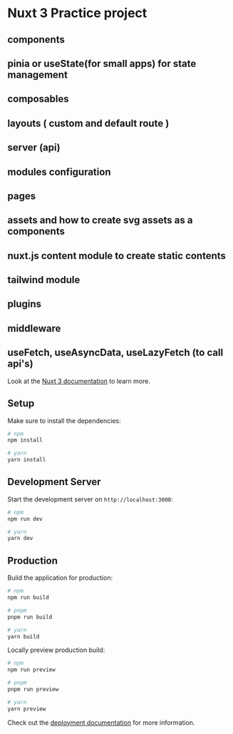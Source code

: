 # Nuxt 3 Practice project

## components
## pinia or useState(for small apps) for state management
## composables
## layouts ( custom and default route )
## server (api)
## modules configuration
## pages 
## assets and how to create svg assets as a components
## nuxt.js content module to create static contents
## tailwind module
## plugins
## middleware
## useFetch, useAsyncData, useLazyFetch (to call api's)


Look at the [Nuxt 3 documentation](https://nuxt.com/docs/getting-started/introduction) to learn more.

## Setup

Make sure to install the dependencies:

```bash
# npm
npm install

# yarn
yarn install
```

## Development Server

Start the development server on `http://localhost:3000`:

```bash
# npm
npm run dev

# yarn
yarn dev
```

## Production

Build the application for production:

```bash
# npm
npm run build

# pnpm
pnpm run build

# yarn
yarn build
```

Locally preview production build:

```bash
# npm
npm run preview

# pnpm
pnpm run preview

# yarn
yarn preview
```

Check out the [deployment documentation](https://nuxt.com/docs/getting-started/deployment) for more information.
